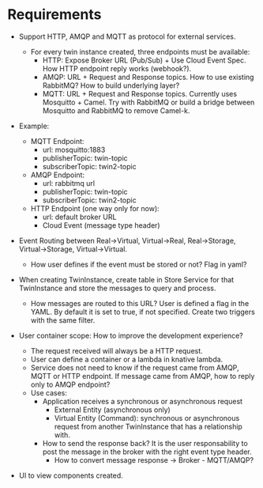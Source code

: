 # Requirements

- Support HTTP, AMQP and MQTT as protocol for external services.
  - For every twin instance created, three endpoints must be available:
    - HTTP: Expose Broker URL (Pub/Sub) + Use Cloud Event Spec. How HTTP endpoint reply works (webhook?).
    - AMQP: URL + Request and Response topics. How to use existing RabbitMQ? How to build underlying layer?
    - MQTT: URL + Request and Response topics. Currently uses Mosquitto + Camel. Try with RabbitMQ or build a bridge between Mosquitto and RabbitMQ to remove Camel-k.

- Example:
  - MQTT Endpoint:
    - url: mosquitto:1883
    - publisherTopic: twin-topic
    - subscriberTopic: twin2-topic
  - AMQP Endpoint:
    - url: rabbitmq url
    - publisherTopic: twin-topic
    - subscriberTopic: twin2-topic
  - HTTP Endpoint (one way only for now):
    - url: default broker URL
    - Cloud Event (message type header)

- Event Routing between Real->Virtual, Virtual->Real, Real->Storage, Virtual->Storage, Virtual->Virtual.
  - How user defines if the event must be stored or not? Flag in yaml?

- When creating TwinInstance, create table in Store Service for that TwinInstance and store the messages to query and process.
  - How messages are routed to this URL? User is defined a flag in the YAML. By default it is set to true, if not specified. Create two triggers with the same filter.

- User container scope: How to improve the development experience?
  - The request received will always be a HTTP request.
  - User can define a container or a lambda in knative lambda.
  - Service does not need to know if the request came from AMQP, MQTT or HTTP endpoint. If message came from AMQP, how to reply only to AMQP endpoint?
  - Use cases:
    - Application receives a synchronous or asynchronous request
      - External Entity (asynchronous only)
      - Virtual Entity (Command): synchronous or asynchronous request from another TwinInstance that has a relationship with.
    - How to send the response back? It is the user responsability to post the message in the broker with the right event type header.
      - How to convert message response -> Broker - MQTT/AMQP?

- UI to view components created.
